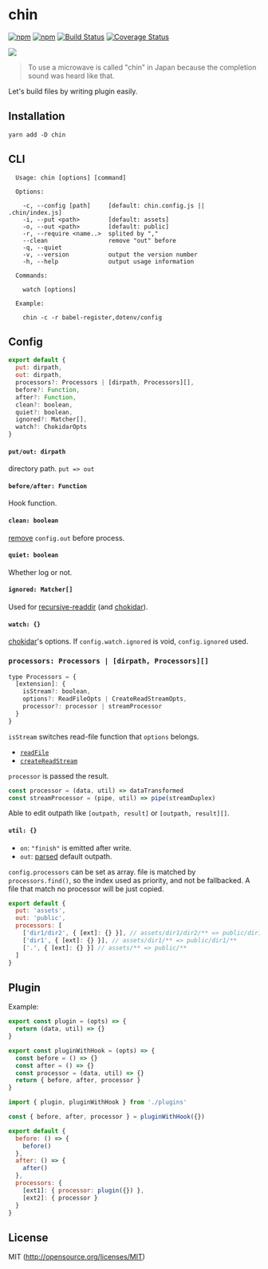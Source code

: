# chin

[![npm](https://img.shields.io/npm/v/chin.svg?style=flat-square)](https://www.npmjs.com/package/chin)
[![npm](https://img.shields.io/npm/dm/chin.svg?style=flat-square)](https://www.npmjs.com/package/chin)
[![Build Status](https://img.shields.io/travis/kthjm/chin.svg?style=flat-square)](https://travis-ci.org/kthjm/chin)
[![Coverage Status](https://img.shields.io/codecov/c/github/kthjm/chin.svg?style=flat-square)](https://codecov.io/github/kthjm/chin)

![](https://i.gyazo.com/b3ed81be202ee18b88f2e5058135f6dd.jpg)
> To use a microwave is called "chin" in Japan because the completion sound was heard like that.

Let's build files by writing plugin easily.

## Installation
```shell
yarn add -D chin
```
## CLI
```shell
  Usage: chin [options] [command]

  Options:

    -c, --config [path]     [default: chin.config.js || .chin/index.js]
    -i, --put <path>        [default: assets]
    -o, --out <path>        [default: public]
    -r, --require <name..>  splited by ","
    --clean                 remove "out" before
    -q, --quiet
    -v, --version           output the version number
    -h, --help              output usage information

  Commands:

    watch [options]

  Example:

    chin -c -r babel-register,dotenv/config
```
## Config
```js
export default {
  put: dirpath,
  out: dirpath,
  processors?: Processors | [dirpath, Processors][],
  before?: Function,
  after?: Function,
  clean?: boolean,
  quiet?: boolean,
  ignored?: Matcher[],
  watch?: ChokidarOpts
}
```

#### `put/out: dirpath`
directory path. `put => out`

#### `before/after: Function`
Hook function.

#### `clean: boolean`
[remove](https://github.com/jprichardson/node-fs-extra/blob/master/docs/remove.md) `config.out` before process.

#### `quiet: boolean`
Whether log or not.

#### `ignored: Matcher[]`
Used for [recursive-readdir](https://github.com/jergason/recursive-readdir) (and [chokidar](https://github.com/paulmillr/chokidar)).

#### `watch: {}`
[chokidar](https://github.com/paulmillr/chokidar)'s options. If `config.watch.ignored` is void, `config.ignored` used.

### `processors: Processors | [dirpath, Processors][]`
```js
type Processors = {
  [extension]: {
    isStream?: boolean,
    options?: ReadFileOpts | CreateReadStreamOpts,
    processor?: processor | streamProcessor
  }
}
```
`isStream` switches read-file function that `options` belongs.
- [`readFile`](https://nodejs.org/api/fs.html#fs_fs_readfile_path_options_callback)
- [`createReadStream`](https://nodejs.org/api/fs.html#fs_fs_createreadstream_path_options)

`processor` is passed the result.
```js
const processor = (data, util) => dataTransformed
const streamProcessor = (pipe, util) => pipe(streamDuplex)
```
Able to edit outpath like `[outpath, result]` or `[outpath, result][]`.

#### `util: {}`
- `on`: `"finish"` is emitted after write.
- `out`: [parsed](https://nodejs.org/api/path.html#path_path_parse_path) default outpath.

`config.processors` can be set as array. file is matched by `processors.find()`, so the index used as priority, and not be fallbacked. A file that match no processor will be just copied. 
```js
export default {
  put: 'assets',
  out: 'public',
  processors: [
    ['dir1/dir2', { [ext]: {} }], // assets/dir1/dir2/** => public/dir1/dir2/**
    ['dir1', { [ext]: {} }], // assets/dir1/** => public/dir1/**
    ['.', { [ext]: {} }] // assets/** => public/**
  ]
}
```
## Plugin
Example:
```js
export const plugin = (opts) => {
  return (data, util) => {}
}

export const pluginWithHook = (opts) => {
  const before = () => {}
  const after = () => {}
  const processor = (data, util) => {}
  return { before, after, processor }
}
```
```js
import { plugin, pluginWithHook } from './plugins'

const { before, after, processor } = pluginWithHook({})

export default {
  before: () => {
    before()
  },
  after: () => {
    after()
  },
  processors: {
    [ext1]: { processor: plugin({}) },
    [ext2]: { processor }
  }
}
```

## License
MIT (http://opensource.org/licenses/MIT)
